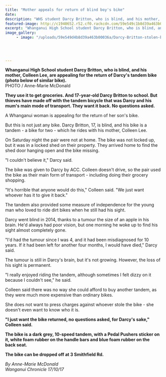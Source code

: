 ```yaml
---
title: "Mother appeals for return of blind boy's bike"
date: 
description: "WHS student Darcy Britton, who is blind, and his mother, Colleen Lee, are appealing for the return of Darcy's tandem bike..."
featured-image: http://c1940652.r52.cf0.rackcdn.com/59e549c1b8d39a463b000368/Darcry-Britton-chron-photo.jpg
excerpt: "Whanganui High School student Darcy Britton, who is blind, and his mother, Colleen Lee, are appealing for the return of Darcy's tandem bike."
image_gallery:
     - image: "/uploads/59e549d4b8d39a463b00036a/Darcy-Britton-stolen-bike.-with-writingPNG.PNG"
    
    
    
    
---
```


<p><span><strong>Whanganui High School student Darcy Britton, who is blind, and his mother, Colleen Lee, are appealing for the return of Darcy's tandem bike (photo below of similar bike).</strong><br />PHOTO / Anne-Marie McDonald</span></p>
<p class="element element-paragraph"><strong>They use it to get groceries. And 17-year-old Darcy Britton to school. But thieves have made off with the tandem bicycle that was Darcy and his mum's main mode of transport. They want it back. No questions asked.</strong></p>
<p class="element element-paragraph"><span>A Whanganui woman is appealing for the return of her son's bike.</span></p>
<p class="element element-paragraph">But this is not just any bike. Darcy Britton, 17, is blind, and his bike is a tandem - a bike for two - which he rides with his mother, Colleen Lee.</p>
<p class="element element-paragraph">On Saturday night the pair were not at home. The bike was not locked up, but it was in a locked shed on their property. They arrived home to find the shed door hanging open and the bike missing.</p>
<p class="element element-paragraph">"I couldn't believe it," Darcy said.</p>
<p class="element element-paragraph">The bike was given to Darcy by ACC. Colleen doesn't drive, so the pair used the bike as their main form of transport - including doing their grocery shopping.</p>
<p class="element element-paragraph">"It's horrible that anyone would do this," Colleen said. "We just want whoever has it to give it back."</p>
<p class="element element-paragraph">The tandem also provided some measure of independence for the young man who loved to ride dirt bikes when he still had his sight.</p>
<p class="element element-paragraph">Darcy went blind in 2014, thanks to a tumour the size of an apple in his brain. He'd always had poor vision, but one morning he woke up to find his sight almost completely gone.</p>
<p class="element element-paragraph">"I'd had the tumour since I was 4, and it had been misdiagnosed for 10 years. If it had been left for another four months, I would have died," Darcy said.</p>
<p class="element element-paragraph">The tumour is still in Darcy's brain, but it's not growing. However, the loss of his sight is permanent.</p>
<p class="element element-paragraph">"I really enjoyed riding the tandem, although sometimes I felt dizzy on it because I couldn't see," he said.</p>
<p class="element element-paragraph">Colleen said there was no way she could afford to buy another tandem, as they were much more expensive than ordinary bikes.</p>
<p class="element element-paragraph">She does not want to press charges against whoever stole the bike - she doesn't even want to know who it is.</p>
<p class="element element-paragraph"><strong>"I just want the bike returned, no questions asked, for Darcy's sake," Colleen said.</strong></p>
<p class="element element-paragraph"><strong>The bike is a dark grey, 10-speed tandem, with a Pedal Pushers sticker on it, white foam rubber on the handle bars and blue foam rubber on the back seat.</strong></p>
<p class="element element-paragraph"><strong>The bike can be dropped off at 3 Smithfield Rd.</strong></p>
<p><em>By Anne-Marie McDonald<br />Wanganui Chronicle 17/10/17</em></p>

